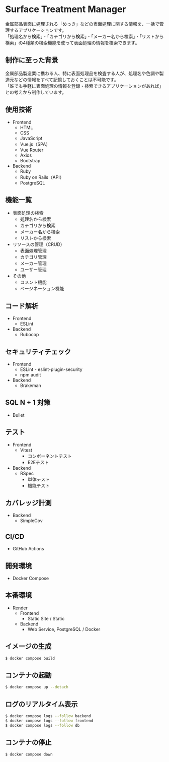 # Surface Treatment Manager
金属部品表面に処理される「めっき」などの表面処理に関する情報を、一括で管理するアプリケーションです。<br>
「処理名から検索」・「カテゴリから検索」・「メーカー名から検索」・「リストから検索」の4種類の検索機能を使って表面処理の情報を検索できます。<br>

## 制作に至った背景
金属部品製造業に携わる人、特に表面処理品を検査する人が、処理名や色調や製造元などの情報をすべて記憶しておくことは不可能です。<br>
「誰でも手軽に表面処理の情報を登録・検索できるアプリケーションがあれば」との考えから制作しています。<br>

## 使用技術
- Frontend
  - HTML
  - CSS
  - JavaScript
  - Vue.js（SPA）
  - Vue Router
  - Axios
  - Bootstrap
- Backend
  - Ruby
  - Ruby on Rails（API）
  - PostgreSQL

## 機能一覧
- 表面処理の検索
  - 処理名から検索
  - カテゴリから検索
  - メーカー名から検索
  - リストから検索
- リソースの管理（CRUD）
  - 表面処理管理
  - カテゴリ管理
  - メーカー管理
  - ユーザー管理
- その他
  - コメント機能
  - ページネーション機能

## コード解析
- Frontend
  - ESLint
- Backend
  - Rubocop

## セキュリティチェック
- Frontend
  - ESLint - eslint-plugin-security
  - npm audit
- Backend
  - Brakeman

## SQL N + 1 対策
- Bullet

## テスト
- Frontend
  - Vitest
    - コンポーネントテスト
    - E2Eテスト
- Backend
  - RSpec
    - 単体テスト
    - 機能テスト

## カバレッジ計測
- Backend
  - SimpleCov

## CI/CD
- GitHub Actions

## 開発環境
- Docker Compose

## 本番環境
- Render
  - Frontend
    - Static Site / Static
  - Backend
    - Web Service, PostgreSQL / Docker

## イメージの生成
```sh
$ docker compose build
```

## コンテナの起動
```sh
$ docker compose up --detach
```

## ログのリアルタイム表示
```sh
$ docker compose logs --follow backend
$ docker compose logs --follow frontend
$ docker compose logs --follow db
```

## コンテナの停止
```sh
$ docker compose down
```

